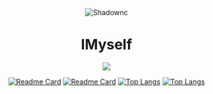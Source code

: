 <!--### Hi there 👋-->

<!--
**Shadownc/Shadownc** is a ✨ _special_ ✨ repository because its `README.md` (this file) appears on your GitHub profile.

Here are some ideas to get you started:

- 🔭 I’m currently working on ...
- 🌱 I’m currently learning ...
- 👯 I’m looking to collaborate on ...
- 🤔 I’m looking for help with ...
- 💬 Ask me about ...
- 📫 How to reach me: ...
- 😄 Pronouns: ...
- ⚡ Fun fact: ...
-->
<div align=center>
  <img src="https://avatars.githubusercontent.com/u/19424471?v=4" alt="Shadownc" />
  
  # IMyself
  
  ![](https://komarev.com/ghpvc/?username=Shadownc&color=blue)
  
  [![Readme Card](https://github-readme-stats.vercel.app/api/pin/?username=Shadownc&repo=blogTS)](https://github.com/Shadownc/blogTS)
  [![Readme Card](https://github-readme-stats.vercel.app/api/pin/?username=Shadownc&repo=countDays)](https://github.com/Shadownc/countDays)
  [![Top Langs](https://github-readme-stats.vercel.app/api/top-langs/?username=Shadownc&layout=compact)](https://github.com/Shadownc/blogTS)
  [![Top Langs](https://github-readme-stats.vercel.app/api/top-langs/?username=Shadownc&layout=compact)](https://github.com/Shadownc/countDays)
</div>
